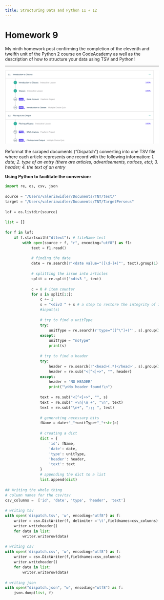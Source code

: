```yaml
---
title: Structuring Data and Python 11 + 12
---
```

<!-- more -->

# Homework 9


My ninth homework post confirming the completion of the eleventh and twelfth unit of the Python 2 course on CodeAcademy as well as the description of how to structure your data using TSV and Python!
<!-- more -->


***

![Confirmation](/img/Python11+12.png)

Reformat the scraped documents (“Dispatch”) converting into one TSV file where each article represents one record with the following information:
_1. date;_
_2. type of an entry (there are articles, advertisements, notices, etc);_
_3. header;_
_4. the text of an entry_

**Using Python to facilitate the conversion:**

```python
import re, os, csv, json

source = "/Users/valeriawidler/Documents/TNT/test/"
target = "/Users/valeriawidler/Documents/TNT/TargetPerseus"

lof = os.listdir(source)

list = []

for f in lof:
    if f.startswith("dltext"): # fileName test
        with open(source + f, "r", encoding="utf8") as f1:
            text = f1.read()

            # finding the date
            date = re.search(r'<date value="([\d-]+)"', text).group(1)

            # splitting the issue into articles
            split = re.split("<div3 ", text)

            c = 0 # item counter
            for s in split[1:]:
                c += 1
                s = "<div3 " + s # a step to restore the integrity of items
                #input(s)

                # try to find a unitType
                try:
                    unitType = re.search(r'type="([^\"]+)"', s).group(1)
                except:
                    unitType = "noType"
                    print(s)

                # try to find a header
                try:
                    header = re.search(r'<head>(.*)</head>', s).group(1)
                    header = re.sub("<[^<]+>", "", header)
                except:
                    header = "NO HEADER"
                    print("\nNo header found!\n")

                text = re.sub("<[^<]+>", "", s)
                text = re.sub(" +\n|\n +", "\n", text)
                text = re.sub("\n+", ";;; ", text)

                # generating necessary bits
                fName = date+"_"+unitType+"_"+str(c)

                # creating a dict
                dict = {
                    'id': fName,
                    'date': date,
                    'type': unitType,
                    'header': header,
                    'text': text
                }
                # appending the dict to a list
                list.append(dict)

## Writing the whole thing
# column names for the csv/tsv
csv_columns =  ['id', 'date', 'type', 'header', 'text']

# writing tsv
with open('dispatch.tsv', 'w', encoding="utf8") as f:
    writer = csv.DictWriter(f, delimiter ='\t',fieldnames=csv_columns)
    writer.writeheader()
    for data in list:
        writer.writerow(data)

# writing csv
with open('dispatch.csv', 'w', encoding="utf8") as f:
    writer = csv.DictWriter(f,fieldnames=csv_columns)
    writer.writeheader()
    for data in list:
        writer.writerow(data)

# writing json
with open("dispatch.json", "w", encoding="utf8") as f:
    json.dump(list, f)

```
